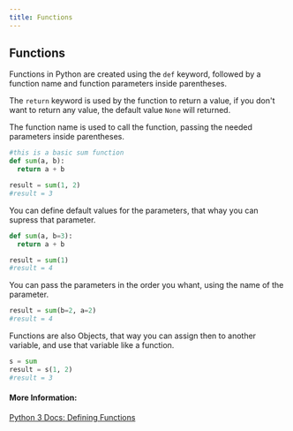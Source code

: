 ```yaml
---
title: Functions
---
```

## Functions

Functions in Python are created using the `def` keyword, followed by a function name and function parameters inside parentheses.

The `return` keyword is used by the function to return a value, if you don't want to return any value, the default value `None` will returned. 

The function name is used to call the function, passing the needed parameters inside parentheses.

```Python
#this is a basic sum function
def sum(a, b):
  return a + b

result = sum(1, 2)
#result = 3
```

You can define default values for the parameters, that whay you can supress that parameter.

```Python
def sum(a, b=3):
  return a + b

result = sum(1)
#result = 4
```

You can pass the parameters in the order you whant, using the name of the parameter.

```Python
result = sum(b=2, a=2)
#result = 4
```

Functions are also Objects, that way you can assign then to another variable, and use that variable like a function.

```Python
s = sum
result = s(1, 2)
#result = 3
```
#### More Information:
<a href='https://docs.python.org/3/tutorial/controlflow.html#defining-functions' target='_blank' rel='nofollow'>Python 3 Docs: Defining Functions</a>

